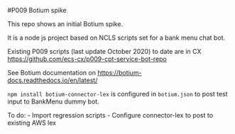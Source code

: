 #P009 Botium spike

This repo shows an initial Botium spike. 

It is a node js project based on NCLS scripts set for a bank menu chat bot.

Existing P009 scripts (last update October 2020) to date are in CX https://github.com/ecs-cx/p009-cpt-service-bot-repo

See Botium documentation on https://botium-docs.readthedocs.io/en/latest/

```npm install botium-connector-lex``` is configured in ```botium.json``` to post test input to BankMenu dummy bot. 

To do: 
    - Import regression scripts
    - Configure connector-lex to post to existing AWS lex
